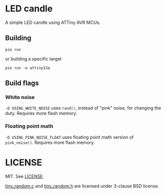 # LED candle

A simple LED candle using ATTiny AVR MCUs.

## Building

```console
pio run
```

or building a specific target

```console
pio run -e attiny13a
```

## Build flags

### White noise

`-D USING_WHITE_NOISE` uses `rand()`, instead of "pink" noise, for changing
the duty. Requires more flash memory.

### Floating point math

`-D USING_PINK_NOISE_FLOAT` uses floating point math version of `pink_noise()`.
Requires more flash memory.

# LICENSE

MIT. See [LICENSE](LICENSE).

[tiny_random.c](src/tiny_random.c) and [tiny_random.h](tiny_random.h) are
licensed under 3-clause BSD license.
